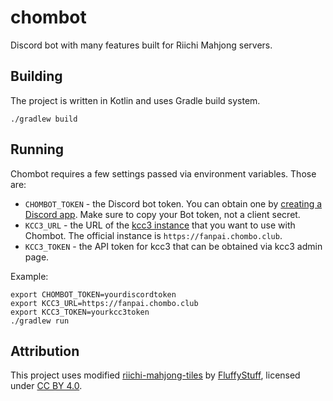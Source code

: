 # chombot
Discord bot with many features built for Riichi Mahjong servers.

## Building
The project is written in Kotlin and uses Gradle build system.
```
./gradlew build
```

## Running
Chombot requires a few settings passed via environment variables. Those are:
* `CHOMBOT_TOKEN` - the Discord bot token. You can obtain one by [creating a Discord app](https://discord.com/developers/applications). Make sure to copy your Bot token, not a client secret.
* `KCC3_URL` - the URL of the [kcc3 instance](https://github.com/riichi/kcc3) that you want to use with Chombot. The official instance is `https://fanpai.chombo.club`.
* `KCC3_TOKEN` - the API token for kcc3 that can be obtained via kcc3 admin page.

Example:

```
export CHOMBOT_TOKEN=yourdiscordtoken
export KCC3_URL=https://fanpai.chombo.club
export KCC3_TOKEN=yourkcc3token
./gradlew run
```

## Attribution
This project uses modified [riichi-mahjong-tiles](https://github.com/FluffyStuff/riichi-mahjong-tiles) by [FluffyStuff](https://github.com/FluffyStuff), licensed under [CC BY 4.0](https://creativecommons.org/licenses/by/4.0/).
